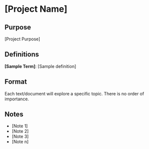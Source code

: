 # [Project Name]

## Purpose
[Project Purpose]

## Definitions
**[Sample Term]**: [Sample definition]

## Format
Each text/document will explore a specific topic. There is no order of importance.

## Notes
* [Note 1]
* [Note 2]
* [Note 3]
* [Note n]